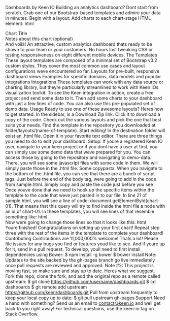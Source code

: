 Dashboards by Keen IO Building an analytics dashboard? Dont start from scratch. Grab one of our Bootstrap-based templates and admire your data in minutes. Begin with a layout: Add charts to each chart-stage HTML element: html <div class="col-sm-6 col-md-3"> <div class="chart-wrapper"> <div class="chart-title"> Chart Title </div> <div class="chart-stage"> <div id="grid-1-1"> <!-- chart goes here! --> </div> </div> <div class="chart-notes"> Notes about this chart (optional) </div> </div> </div> And voilà! An attractive, custom analytics dashboard thats ready to be shown to your team or your customers. No hours lost tweaking CSS or testing responsiveness on eight different mobile devices. The Templates These layout templates are composed of a minimal set of Bootstrap v3.2 custom styles. They cover the most common use cases and layout configurations weve encountered so far. Layouts for pre-built, responsive dashboard views Examples for specific domains, data models and popular integrations Integrations These templates can work with any data source or charting library, but theyre particularly streamlined to work with Keen IOs visualization toolkit. To see the Keen integration in action, create a free project and send some data to it. Then add some charts to your dashboard with just a few lines of code. You can also use this pre-populated set of demo data. Usage Ready to use one of these awesome layouts? Heres how to get started. In the sidebar, is a Download Zip link. Click it to download a copy of the code. Check out the various layouts and pick the one that best suits your needs. Find the template in the repository you downloaded at folder/layouts/(name-of-template). Start editing! In the destination folder will exist an .html file. Open it in your favorite text editor. There are three things you need to do to edit your dashboard: Setup: If youre a registered Keen IO user, navigate to your keen project or if you dont have a user at first, you can simply use some demo data that weve prepared for you. You can access those by going to the repository and navigating to demo-data. There, you will see some javascript files with some code in them. We will simply paste those in the .html file. Some copypasta. When you navigate to the bottom of the .html file, you can see that there are a bunch of script tags. Just before the end of the body tag, were going to add in the code from sample.html. Simply copy and paste the code just before you see </body>. Once youve done that we need to hook up the specific items within the template to the code that weve just pasted in to our file. In line 21 of sample.html, you will see a line of code: document.getElementById(chart-01). That means that this query will try to find inside the html file a node with an id of chart-01. In these templates, you will see lines of that resemble something like: html <div class="chart-stage"> <!-- This is where you need to put the id property in! --> <img data-src="holder.js/100%x650/white"> </div> Now were going to change those lines so that it looks like this: html <div class="chart-stage" id="chart-01"> <!-- This is where you need to put the id property in! --> <!-- Get rid of that img tag! --> </div> Youre finished! Congratulations on setting up your first chart! Repeat step three with the rest of the items in the template to complete your dashboard! Contributing Contributions are 11,000,000% welcome! Thats a lot! Please file issues for any bugs you find or features youd like to see. And if youre up for it, send in a pull request. To develop, youll need to first install dependencies using Bower: $ npm install -g bower $ bower install Note: Updates to the site backed by the gh-pages branch go live immediately once pull requests are reviewed and approved. Note #2: This project is moving fast, so make sure and stay up to date. Heres what we suggest. Fork this repo, clone the fork, and add the original repo as a remote called upstream: $ git clone https://github.com/username/dashboards.git $ cd dashboards $ git remote add upstream https://github.com/keen/dashboards.git Pull from upstream frequently to keep your local copy up to date: $ git pull upstream gh-pages Support Need a hand with something? Send us an email to contact@keen.io and well get back to you right away! For technical questions, use the keen-io tag on Stack Overflow.